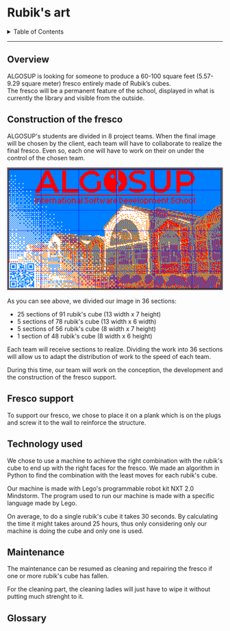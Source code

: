 # Rubik's art

<details>
<summary>Table of Contents</summary>

- [Rubik's art](#rubiks-art)
  - [Overview](#overview)
  - [Construction of the fresco](#construction-of-the-fresco)
  - [Fresco support](#fresco-support)
  - [Technology used](#technology-used)
  - [Maintenance](#maintenance)
  - [Glossary](#glossary)

</details>

---

## Overview

ALGOSUP is looking for someone to produce a 60-100 square feet (5.57-9.29 square meter) fresco entirely made of Rubik’s cubes.  
The fresco will be a permanent feature of the school, displayed in what is currently the library and visible from the outside.

## Construction of the fresco

ALGOSUP's students are divided in 8 project teams. When the final image will be chosen by the client, each team will have to collaborate to realize the final fresco. Even so, each one will have to work on their on under the control of the chosen team.

<img alt="division" src="./../Images/Task_Division.png" width="600">

As you can see above, we divided our image in 36 sections:
- 25 sections of 91 rubik's cube (13 width x 7 height)
- 5 sections of 78 rubik's cube (13 width x 6 width)
- 5 sections of 56 rubik's cube (8 width x 7 height)
- 1 section of 48 rubik's cube (8 width x 6 height)

Each team will receive sections to realize. Dividing the work into 36 sections will allow us to adapt the distribution of work to the speed of each team.

During this time, our team will work on the conception, the development and the construction of the fresco support.

## Fresco support

To support our fresco, we chose to place it on a plank which is on the plugs and screw it to the wall to reinforce the structure.

## Technology used 

We chose to use a machine to achieve the right combination with the rubik's cube to end up with the right faces for the fresco.
We made an algorithm in Python to find the combination with the least moves for each rubik's cube.

Our machine is made with Lego's programmable robot kit NXT 2.0 Mindstorm. The program used to run our machine is made with a specific language made by Lego.

On average, to do a single rubik's cube it takes 30 seconds. By calculating the time it might takes around 25 hours, thus only considering only our machine is doing the cube and only one is used.

## Maintenance

The maintenance can be resumed as cleaning and repairing the fresco if one or more rubik's cube has fallen. 

For the cleaning part, the cleaning ladies will just have to wipe it without putting much strenght to it.

## Glossary 



